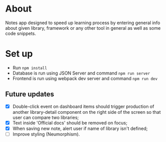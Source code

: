 # About

Notes app designed to speed up learning process by entering general info about given library, framework or any other tool in general as well as some code snippets.

# Set up

- Run `npm install`
- Database is run using JSON Server and command `npm run server`
- Frontend is run using webpack dev server and command `npm run dev`

## Future updates

- [x] Double-click event on dashboard items should trigger production of another library-detail component on the right side of the screen so that user can compare two libraries;
- [x] Text inside 'Official docs' should be removed on focus;
- [x] When saving new note, alert user if name of library isn't defined;
- [ ] Improve styling (Neumorphism).
